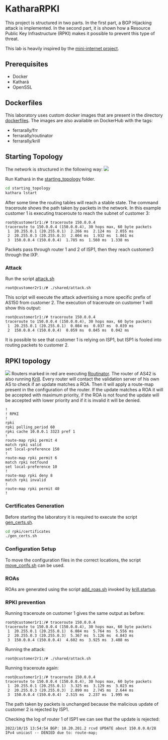 # KatharaRPKI

This project is structured in two parts. In the first part, a BGP Hijacking attack is implemented. In the second part, it is shown how a Resource Public Key Infrastructure (RPKI) makes it possible to prevent this type of threat.

This lab is heavily inspired by the [mini-internet project](https://github.com/nsg-ethz/mini_internet_project/tree/rpki-dev).

## Prerequisites
- Docker
- Kathará
- OpenSSL

## Dockerfiles
This laboratory uses custom docker images that are present in the directory [dockerfiles](https://github.com/ThetaRangers/KatharaRPKI/tree/main/dockerfiles). The images are also available on DockerHub with the tags:
- ferrarally/frr
- ferrarally/routinator
- ferrarally/krill

## Starting Topology
The network is structured in the following way:
![](https://i.imgur.com/dDCUYvK.jpeg)

Run Kathará in the [starting_topology](https://github.com/ThetaRangers/KatharaRPKI/tree/main/starting_topology) folder.
```bash
cd starting_topology
kathara lstart
```

After some time the routing tables will reach a stable state. 
The command traceroute shows the path taken by packets in the network. In this example customer 1 is executing traceroute to reach the subnet of customer 3:
```
root@customer1r1:/# traceroute 150.0.0.4
traceroute to 150.0.0.4 (150.0.0.4), 30 hops max, 60 byte packets
 1  20.255.0.1 (20.255.0.1)  2.266 ms  2.124 ms  2.055 ms
 2  20.255.0.3 (20.255.0.3)  2.004 ms  1.932 ms  1.861 ms
 3  150.0.0.4 (150.0.0.4)  1.785 ms  1.560 ms  1.338 ms
```
Packets pass through router 1 and 2 of ISP1, then they reach customer3 through the IXP.

### Attack
Run the script [attack.sh](https://github.com/ThetaRangers/KatharaRPKI/blob/main/rpki/shared/attack.sh)

```
root@customer2r1:/# ./shared/attack.sh
```
This script will execute the attack advertising a more specific prefix of AS150 from customer 2. The execution of traceroute on customer 1 will show this output:

```
root@customer1r1:/# traceroute 150.0.0.4
traceroute to 150.0.0.4 (150.0.0.4), 30 hops max, 60 byte packets
 1  20.255.0.1 (20.255.0.1)  0.084 ms  0.037 ms  0.039 ms
 2  150.0.0.4 (150.0.0.4)  0.059 ms  0.045 ms  0.042 ms
```
It is possible to see that customer 1 is relying on ISP1, but ISP1 is fooled into routing packets to customer 2.


## RPKI topology
![](https://i.imgur.com/5XpWDz5.jpg)
Routers marked in red are executing [Routinator](https://www.nlnetlabs.nl/projects/rpki/routinator/). The router of AS42 is also running [Krill](https://www.nlnetlabs.nl/projects/rpki/krill/). Every router will contact the validation server of his own AS to check if an update matches a ROA. Then it will apply a route-map present in the configuration of the router. If the update matches a ROA it will be accepted with maximum priority, if the ROA is not found the update will be accepted with lower priority and if it is invalid it will be denied.

```
!
! RPKI
!
rpki
rpki polling_period 60
rpki cache 10.0.0.1 3323 pref 1
!
route-map rpki permit 4
match rpki valid
set local-preference 150
!
route-map rpki permit 6
match rpki notfound
set local-preference 10
!
route-map rpki deny 8
match rpki invalid
!
route-map rpki permit 40
!
```

### Certificates Generation
Before starting the laboratory it is required to execute the script [gen_certs.sh](https://github.com/ThetaRangers/KatharaRPKI/blob/main/rpki/certificates/gen_certs.sh).

```bash
cd rpki/certificates
./gen_certs.sh
```

### Configuration Setup
To move the configuration files in the correct locations, the script [move_confs.sh](https://github.com/ThetaRangers/KatharaRPKI/blob/main/rpki/configurations/move_confs.sh) can be used.

### ROAs
ROAs are generated using the script [add_roas.sh](https://github.com/ThetaRangers/KatharaRPKI/blob/main/rpki/krill/add_roas.sh) invoked by [krill.startup](https://github.com/ThetaRangers/KatharaRPKI/blob/main/rpki/krill.startup).

### RPKI prevention
Running traceroute on customer 1 gives the same output as before:
```
root@customer1r1:/# traceroute 150.0.0.4
traceroute to 150.0.0.4 (150.0.0.4), 30 hops max, 60 byte packets
 1  20.255.0.1 (20.255.0.1)  6.084 ms  5.764 ms  5.556 ms
 2  20.255.0.3 (20.255.0.3)  5.367 ms  5.126 ms  4.843 ms
 3  150.0.0.4 (150.0.0.4)  4.602 ms  3.925 ms  3.408 ms
```

Running the attack:
```
root@customer2r1:/# ./shared/attack.sh
```

Running traceroute again:
```
root@customer1r1:/# traceroute 150.0.0.4
traceroute to 150.0.0.4 (150.0.0.4), 30 hops max, 60 byte packets
 1  20.255.0.1 (20.255.0.1)  3.325 ms  3.129 ms  3.023 ms
 2  20.255.0.3 (20.255.0.3)  2.899 ms  2.745 ms  2.644 ms
 3  150.0.0.4 (150.0.0.4)  2.515 ms  2.237 ms  1.995 ms
```
The path taken by packets is unchanged because the malicious update of customer 2 is rejected by ISP1.

Checking the log of router 1 of ISP1 we can see that the update is rejected:
```
2022/10/15 13:54:54 BGP: 10.20.201.2 rcvd UPDATE about 150.0.0.0/28 IPv4 unicast -- DENIED due to: route-map;
```